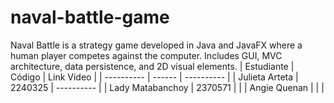 # naval-battle-game
Naval Battle is a strategy game developed in Java and JavaFX where a human player competes against the computer. Includes GUI, MVC architecture, data persistence, and 2D visual elements.
| Estudiante | Código | Link Video |
| ---------- | ------ | ---------- |
| Julieta Arteta | 2240325 | ---------- |
| Lady Matabanchoy |     2370571   |            |
| Angie Quenan |            |            |
